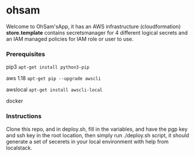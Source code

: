 # ohsam

Welcome to OhSam'sApp, it has an AWS infrastructure (cloudformation) **store.template** contains secretsmanager for 4 different logical secrets and an IAM managed policies for IAM role or user to use.

### Prerequisites

pip3 
``` apt-get install python3-pip ```

aws 1.18 
``` apt-get pip --upgrade awscli ```

awslocal
``` apt-get install awscli-local ```

docker


### Instructions

Clone this repo, and in deploy.sh, fill in the variables, and have the pgp key and ssh key in the root location, then simply run ./deploy.sh script, it should generate a set of secerets in your local environment with help from localstack.
